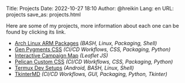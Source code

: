 Title: Projects
Date: 2022-10-27 18:10
Author: @hreikin
Lang: en
URL: projects
save_as: projects.html

Here are some of my projects, more information about each one can be found by clicking its link.

- [Arch Linux ARM Packages](/projects/arch-linux-arm-packages) *(BASH, Linux, Packaging, Shell)*
- [Gen Pygments CSS](/projects/gen-pygments-css) *(CI/CD Workflows, CSS, Packaging, Python)*
- [Interactive Campaign Map](/projects/interactive-campaign-map) *(Leaflet JS)*
- [Pelican Custom CSS](/projects/pelican-custom-css) *(CI/CD Workflows, CSS, Packaging, Python)*
- [Termux Dev Setups](/projects/termux-dev-setups) *(Android, BASH, Linux, Shell)*
- [TkinterMD](/projects/tkintermd) *(CI/CD Workflows, GUI, Packaging, Python, Tkinter)*